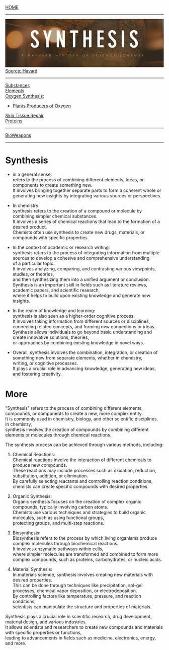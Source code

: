 [HOME](/README.md)    

----------------

![img](/assets/docs/synthesis/images.jpeg)
[Source: Havard](https://histsci.fas.harvard.edu/synthesis)
   
----------------  

[Substances](/assets/docs/synthesis/substances/readme.md)  
[Elements](/assets/docs/synthesis/elements/readme.md)   
[Oxygen Synthesis:](/assets/docs/synthesis/oxygen/readme.md)   
  - [Plants Producers of Oxygen](/assets/docs/synthesis/oxygen/plants/readme.md)
    
[Skin Tissue Repair](/assets/docs/synthesis/SkinTissue-Repair/readme.md)  
[Proteins](/assets/docs/synthesis/proteins/readme.md)

----------------

[BioWeapons](/assets/docs/synthesis/bioweapons/readme.md)

----------------  

# Synthesis  
   - in a general sense:  
      refers to the process of combining different elements, ideas, or components to create something new.  
       It involves bringing together separate parts to form a coherent whole or generating new insights by integrating various sources or perspectives.  
  
   - In chemistry:  
      synthesis refers to the creation of a compound or molecule by combining simpler chemical substances.   
       It involves a series of chemical reactions that lead to the formation of a desired product.   
        Chemists often use synthesis to create new drugs, materials, or compounds with specific properties.  

   - In the context of academic or research writing:  
      synthesis refers to the process of integrating information from multiple sources to develop a cohesive and comprehensive understanding  
       of a particular topic.  
        It involves analyzing, comparing, and contrasting various viewpoints, studies, or theories,   
         and then synthesizing them into a unified argument or conclusion.   
          Synthesis is an important skill in fields such as literature reviews, academic papers, and scientific research,   
           where it helps to build upon existing knowledge and generate new insights.  

   - In the realm of knowledge and learning:  
      synthesis is also seen as a higher-order cognitive process.   
       It involves taking information from different sources or disciplines, connecting related concepts, and forming new connections or ideas.  
        Synthesis allows individuals to go beyond basic understanding and create innovative solutions, theories,   
         or approaches by combining existing knowledge in novel ways.  
  
   - Overall, synthesis involves the combination, integration, or creation of something new from separate elements, whether in chemistry,  
      writing, or cognitive processes.    
       It plays a crucial role in advancing knowledge, generating new ideas, and fostering creativity.   

# More
 "Synthesis" refers to the process of combining different elements, compounds, or components to create a new, more complex entity.    
  It is commonly used in chemistry, biology, and other scientific disciplines.    
   In chemistry,     
    synthesis involves the creation of compounds by combining different elements or molecules through chemical reactions.    

   The synthesis process can be achieved through various methods, including:    

   1. Chemical Reactions:   
       Chemical reactions involve the interaction of different chemicals to produce new compounds.     
        These reactions may include processes such as oxidation, reduction, substitution, addition, or elimination.     
         By carefully selecting reactants and controlling reaction conditions,     
          chemists can create specific compounds with desired properties.   

   2. Organic Synthesis:    
       Organic synthesis focuses on the creation of complex organic compounds, typically involving carbon atoms.   
        Chemists use various techniques and strategies to build organic molecules, such as using functional groups,   
         protecting groups, and multi-step reactions.    
 
   3. Biosynthesis:    
       Biosynthesis refers to the process by which living organisms produce complex molecules through biochemical reactions.     
        It involves enzymatic pathways within cells,    
         where simpler molecules are transformed and combined to form more complex compounds, such as proteins, carbohydrates, or nucleic acids.    

   4. Material Synthesis:    
       In materials science, synthesis involves creating new materials with desired properties.  
        This can be done through techniques like precipitation, sol-gel processes, chemical vapor deposition, or electrodeposition.     
         By controlling factors like temperature, pressure, and reaction conditions,    
          scientists can manipulate the structure and properties of materials.   
 
   Synthesis plays a crucial role in scientific research, drug development, material design, and various industries.    
    It allows scientists and researchers to create new compounds and materials with specific properties or functions,    
     leading to advancements in fields such as medicine, electronics, energy, and more.   
